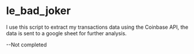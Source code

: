 # le_bad_joker

I use this script to extract my transactions data using the Coinbase API, the data is sent to a google sheet for further analysis.



--Not completed
